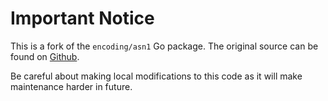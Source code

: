 # Important Notice

This is a fork of the `encoding/asn1` Go package. The original source can be found on
[Github](https://github.com/golang/go).

Be careful about making local modifications to this code as it will
make maintenance harder in future.
